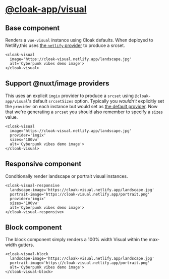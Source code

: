 # [@cloak-app/visual](https://github.com/BKWLD/cloak-visual)

## Base component

Renders a `vue-visual` instance using Cloak defaults.  When deployed to Netlify,this uses [the `netlify` provider](https://image.nuxtjs.org/providers/netlify) to produce a srcset.

<cloak-visual
  image='https://cloak-visual.netlify.app/landscape.jpg'
  alt='Cyberpunk vibes demo image'>
</cloak-visual>

```vue
<cloak-visual
  image='https://cloak-visual.netlify.app/landscape.jpg'
  alt='Cyberpunk vibes demo image'>
</cloak-visual>
```

## Support @nuxt/image providers

This uses an explicit `imgix` provider to produce a `srcset` using `@cloak-app/visual`'s default `srcsetSizes` option.  Typically you *wouldn't* explicitly set the `provider` on each instance but would set as [the default provider](https://image.nuxtjs.org/api/options#provider).  Now that we're generating a `srcset` you should also remember to specify a `sizes` value.

<cloak-visual
  image='https://cloak-visual.netlify.app/landscape.jpg'
  provider='imgix'
  sizes='100vw'
  alt='Cyberpunk vibes demo image'>
</cloak-visual>

```vue
<cloak-visual
  image='https://cloak-visual.netlify.app/landscape.jpg'
  provider='imgix'
  sizes='100vw'
  alt='Cyberpunk vibes demo image'>
</cloak-visual>
```

## Responsive component

Conditionally render landscape or portrait visual instances.

<cloak-visual-responsive
  landscape-image='https://cloak-visual.netlify.app/landscape.jpg'
  portrait-image='https://cloak-visual.netlify.app/portrait.png'
  provider='imgix'
  sizes='100vw'
  alt='Cyberpunk vibes demo image'>
</cloak-visual-responsive>

```vue
<cloak-visual-responsive
  landscape-image='https://cloak-visual.netlify.app/landscape.jpg'
  portrait-image='https://cloak-visual.netlify.app/portrait.png'
  provider='imgix'
  sizes='100vw'
  alt='Cyberpunk vibes demo image'>
</cloak-visual-responsive>
```

## Block component

The block component simply renders a 100% width Visual within the max-width gutters.

<cloak-visual-block
  landscape-image='https://cloak-visual.netlify.app/landscape.jpg'
  portrait-image='https://cloak-visual.netlify.app/portrait.png'
  alt='Cyberpunk vibes demo image'>
</cloak-visual-block>

```vue
<cloak-visual-block
  landscape-image='https://cloak-visual.netlify.app/landscape.jpg'
  portrait-image='https://cloak-visual.netlify.app/portrait.png'
  alt='Cyberpunk vibes demo image'>
</cloak-visual-block>
```
